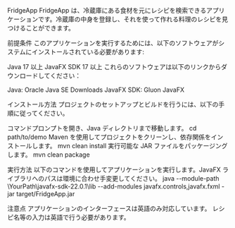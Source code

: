 FridgeApp
FridgeApp は、冷蔵庫にある食材を元にレシピを検索できるアプリケーションです。冷蔵庫の中身を登録し、それを使って作れる料理のレシピを見つけることができます。


前提条件
このアプリケーションを実行するためには、以下のソフトウェアがシステムにインストールされている必要があります:

Java 17 以上
JavaFX SDK 17 以上
これらのソフトウェアは以下のリンクからダウンロードしてください：

Java: Oracle Java SE Downloads
JavaFX SDK: Gluon JavaFX


インストール方法
プロジェクトのセットアップとビルドを行うには、以下の手順に従ってください。

コマンドプロンプトを開き、Java ディレクトリまで移動します。
cd path/to/demo
Maven を使用してプロジェクトをクリーンし、依存関係をインストールします。
mvn clean install
実行可能な JAR ファイルをパッケージングします。
mvn clean package


実行方法
以下のコマンドを使用してアプリケーションを実行します。JavaFX ライブラリへのパスは環境に合わせ手変更してください。
java --module-path \YourPath\javafx-sdk-22.0.1\lib --add-modules javafx.controls,javafx.fxml -jar target/FridgeApp.jar


注意点
アプリケーションのインターフェースは英語のみ対応しています。
レシピ名等の入力は英語で行う必要があります。
